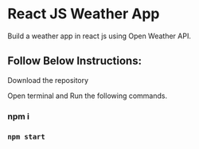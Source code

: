 # React JS Weather App

Build a weather app in react js using Open Weather API.

## Follow Below Instructions:
Download the repository

Open terminal and Run the following commands.

### npm i
### `npm start`


